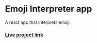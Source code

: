 # Emoji Interpreter app
A react app that interprets emoji.

### [Live project link](https://codesandbox.io/s/emoji-interpreter-5ozoet?file=/src/App.js:596-598)